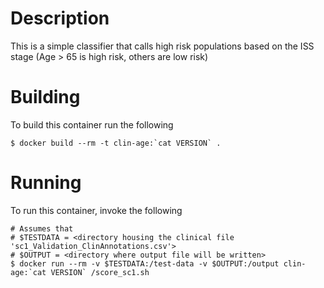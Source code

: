 Description
===========

This is a simple classifier that calls high risk populations based on the ISS
stage (Age > 65 is high risk, others are low risk)

Building
========

To build this container run the following
```
$ docker build --rm -t clin-age:`cat VERSION` .
```

Running
=======

To run this container, invoke the following
```
# Assumes that
# $TESTDATA = <directory housing the clinical file 'sc1_Validation_ClinAnnotations.csv'>
# $OUTPUT = <directory where output file will be written>
$ docker run --rm -v $TESTDATA:/test-data -v $OUTPUT:/output clin-age:`cat VERSION` /score_sc1.sh
```
